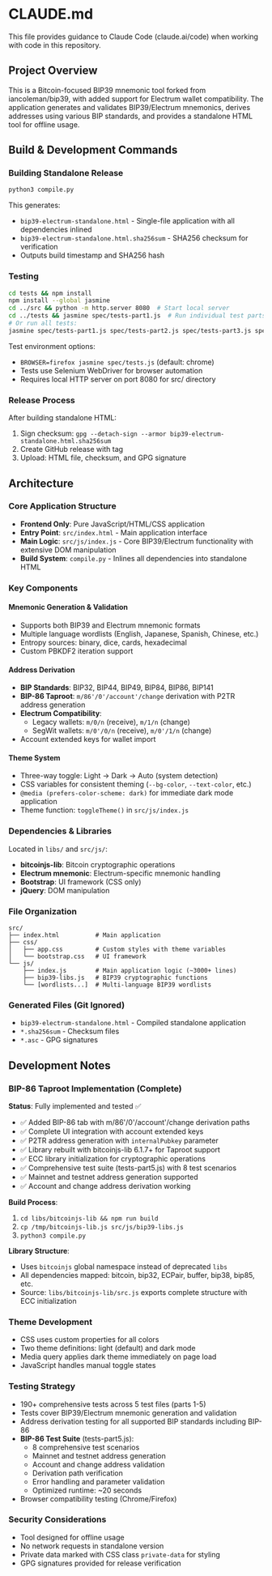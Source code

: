 # CLAUDE.md

This file provides guidance to Claude Code (claude.ai/code) when working with code in this repository.

## Project Overview

This is a Bitcoin-focused BIP39 mnemonic tool forked from iancoleman/bip39, with added support for Electrum wallet compatibility. The application generates and validates BIP39/Electrum mnemonics, derives addresses using various BIP standards, and provides a standalone HTML tool for offline usage.

## Build & Development Commands

### Building Standalone Release
```bash
python3 compile.py
```
This generates:
- `bip39-electrum-standalone.html` - Single-file application with all dependencies inlined
- `bip39-electrum-standalone.html.sha256sum` - SHA256 checksum for verification
- Outputs build timestamp and SHA256 hash

### Testing
```bash
cd tests && npm install
npm install --global jasmine
cd ../src && python -m http.server 8080  # Start local server
cd ../tests && jasmine spec/tests-part1.js  # Run individual test parts
# Or run all tests:
jasmine spec/tests-part1.js spec/tests-part2.js spec/tests-part3.js spec/tests-part4.js spec/tests-part5.js
```

Test environment options:
- `BROWSER=firefox jasmine spec/tests.js` (default: chrome)
- Tests use Selenium WebDriver for browser automation
- Requires local HTTP server on port 8080 for src/ directory

### Release Process
After building standalone HTML:
1. Sign checksum: `gpg --detach-sign --armor bip39-electrum-standalone.html.sha256sum`
2. Create GitHub release with tag
3. Upload: HTML file, checksum, and GPG signature

## Architecture

### Core Application Structure
- **Frontend Only**: Pure JavaScript/HTML/CSS application
- **Entry Point**: `src/index.html` - Main application interface
- **Main Logic**: `src/js/index.js` - Core BIP39/Electrum functionality with extensive DOM manipulation
- **Build System**: `compile.py` - Inlines all dependencies into standalone HTML

### Key Components

#### Mnemonic Generation & Validation
- Supports both BIP39 and Electrum mnemonic formats
- Multiple language wordlists (English, Japanese, Spanish, Chinese, etc.)
- Entropy sources: binary, dice, cards, hexadecimal
- Custom PBKDF2 iteration support

#### Address Derivation
- **BIP Standards**: BIP32, BIP44, BIP49, BIP84, BIP86, BIP141
- **BIP-86 Taproot**: `m/86'/0'/account'/change` derivation with P2TR address generation
- **Electrum Compatibility**: 
  - Legacy wallets: `m/0/n` (receive), `m/1/n` (change)
  - SegWit wallets: `m/0'/0/n` (receive), `m/0'/1/n` (change)
- Account extended keys for wallet import

#### Theme System
- Three-way toggle: Light → Dark → Auto (system detection)
- CSS variables for consistent theming (`--bg-color`, `--text-color`, etc.)
- `@media (prefers-color-scheme: dark)` for immediate dark mode application
- Theme function: `toggleTheme()` in `src/js/index.js`

### Dependencies & Libraries
Located in `libs/` and `src/js/`:
- **bitcoinjs-lib**: Bitcoin cryptographic operations
- **Electrum mnemonic**: Electrum-specific mnemonic handling
- **Bootstrap**: UI framework (CSS only)
- **jQuery**: DOM manipulation

### File Organization
```
src/
├── index.html          # Main application
├── css/
│   ├── app.css         # Custom styles with theme variables
│   └── bootstrap.css   # UI framework
└── js/
    ├── index.js        # Main application logic (~3000+ lines)
    ├── bip39-libs.js   # BIP39 cryptographic functions
    └── [wordlists...]  # Multi-language BIP39 wordlists
```

### Generated Files (Git Ignored)
- `bip39-electrum-standalone.html` - Compiled standalone application
- `*.sha256sum` - Checksum files
- `*.asc` - GPG signatures

## Development Notes

### BIP-86 Taproot Implementation (Complete)
**Status**: Fully implemented and tested ✅
- ✅ Added BIP-86 tab with m/86'/0'/account'/change derivation paths
- ✅ Complete UI integration with account extended keys
- ✅ P2TR address generation with `internalPubkey` parameter
- ✅ Library rebuilt with bitcoinjs-lib 6.1.7+ for Taproot support
- ✅ ECC library initialization for cryptographic operations
- ✅ Comprehensive test suite (tests-part5.js) with 8 test scenarios
- ✅ Mainnet and testnet address generation supported
- ✅ Account and change address derivation working

**Build Process**:
1. `cd libs/bitcoinjs-lib && npm run build` 
2. `cp /tmp/bitcoinjs-lib.js src/js/bip39-libs.js`
3. `python3 compile.py`

**Library Structure**: 
- Uses `bitcoinjs` global namespace instead of deprecated `libs`
- All dependencies mapped: bitcoin, bip32, ECPair, buffer, bip38, bip85, etc.
- Source: `libs/bitcoinjs-lib/src.js` exports complete structure with ECC initialization

### Theme Development
- CSS uses custom properties for all colors
- Two theme definitions: light (default) and dark mode
- Media query applies dark theme immediately on page load
- JavaScript handles manual toggle states

### Testing Strategy
- 190+ comprehensive tests across 5 test files (parts 1-5)
- Tests cover BIP39/Electrum mnemonic generation and validation
- Address derivation testing for all supported BIP standards including BIP-86
- **BIP-86 Test Suite** (tests-part5.js):
  - 8 comprehensive test scenarios 
  - Mainnet and testnet address generation
  - Account and change address validation
  - Derivation path verification
  - Error handling and parameter validation
  - Optimized runtime: ~20 seconds
- Browser compatibility testing (Chrome/Firefox)

### Security Considerations
- Tool designed for offline usage
- No network requests in standalone version
- Private data marked with CSS class `private-data` for styling
- GPG signatures provided for release verification
